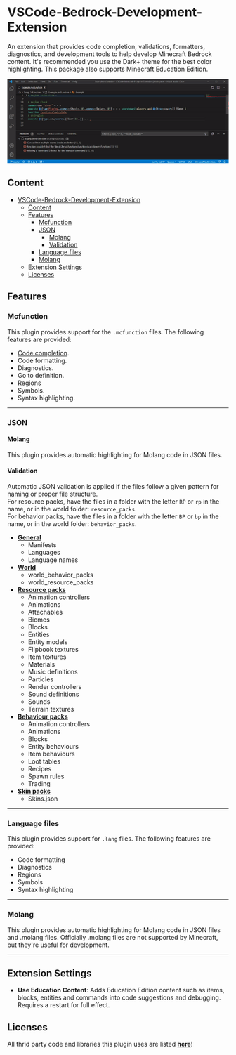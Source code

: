 # VSCode-Bedrock-Development-Extension
An extension that provides code completion, validations, formatters, diagnostics, and development tools to help develop Minecraft Bedrock content.
It's recommended you use the Dark+ theme for the best color highlighting. This package also supports Minecraft Education Edition.

![overview](documentation/resources/overview.gif)

## Content
- [VSCode-Bedrock-Development-Extension](#vscode-bedrock-development-extension)
  - [Content](#content)
  - [Features](#features)
    - [Mcfunction](#mcfunction)
    - [JSON](#json)
      - [Molang](#molang)
      - [Validation](#validation)
    - [Language files](#language-files)
    - [Molang](#molang-1)
  - [Extension Settings](#extension-settings)
  - [Licenses](#licenses)
  
## Features

### Mcfunction
This plugin provides support for the `.mcfunction` files. The following features are provided:
- [Code completion](documentation/completion/Mcfunctions.md).
- Code formatting.
- Diagnostics.
- Go to definition.
- Regions
- Symbols.
- Syntax highlighting.

---
### JSON

#### Molang
This plugin provides automatic highlighting for Molang code in JSON files.

#### Validation
Automatic JSON validation is applied if the files follow a given pattern for naming or proper file structure.  
For resource packs, have the files in a folder with the letter `RP` or `rp` in the name, or in the world folder: `resource_packs`.  
For behavior packs, have the files in a folder with the letter `BP` or `bp` in the name, or in the world folder: `behavior_packs`.  

- [**General**](./documentation/Json%20Validation.md#general)
  - Manifests
  - Languages
  - Language names
- [**World**](./documentation/Json%20Validation.md#world)
  - world_behavior_packs
  - world_resource_packs
- [**Resource packs**](./documentation/Json%20Validation.md#resource-packs)
  - Animation controllers
  - Animations
  - Attachables
  - Biomes
  - Blocks
  - Entities
  - Entity models
  - Flipbook textures
  - Item textures
  - Materials
  - Music definitions
  - Particles
  - Render controllers
  - Sound definitions
  - Sounds
  - Terrain textures
- [**Behaviour packs**](./documentation/Json%20Validation.md#behaviour-packs)
  - Animation controllers
  - Animations
  - Blocks
  - Entity behaviours
  - Item behaviours
  - Loot tables
  - Recipes
  - Spawn rules
  - Trading
- [**Skin packs**](./documentation/Json%20Validation.md#skinpacks)
  - Skins.json

---
### Language files
This plugin provides support for `.lang` files. The following features are provided:
- Code formatting
- Diagnostics
- Regions
- Symbols
- Syntax highlighting

---
### Molang
This plugin provides automatic highlighting for Molang code in JSON files and .molang files. Officially .molang files are not supported by Minecraft, but they're useful for development.

---
## Extension Settings

- **Use Education Content**: Adds Education Edition content such as items, blocks, entities and commands into code suggestions and debugging. Requires a
  restart for full effect.


## Licenses
All thrid party code and libraries this plugin uses are listed [**here**](./LICENSES/Licenses.md)!
